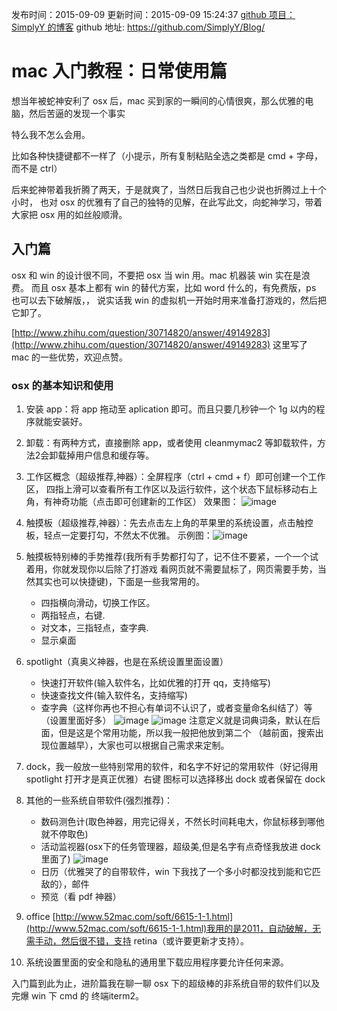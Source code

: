 发布时间：2015-09-09
更新时间：2015-09-09 15:24:37
[github 项目：SimplyY 的博客](https://github.com/SimplyY/Blog/)
github 地址: https://github.com/SimplyY/Blog/
# mac 入门教程：日常使用篇

想当年被蛇神安利了 osx 后，mac 买到家的一瞬间的心情很爽，那么优雅的电脑，然后苦逼的发现一个事实

特么我不怎么会用。

比如各种快捷键都不一样了（小提示，所有复制粘贴全选之类都是 cmd + 字母，而不是 ctrl）

后来蛇神带着我折腾了两天，于是就爽了，当然日后我自己也少说也折腾过上十个小时，
也对 osx 的优雅有了自己的独特的见解，在此写此文，向蛇神学习，带着大家把 osx 用的如丝般顺滑。

## 入门篇

osx 和 win 的设计很不同，不要把 osx 当 win 用。mac 机器装 win 实在是浪费。
而且 osx 基本上都有 win 的替代方案，比如 word 什么的，有免费版，ps 也可以去下破解版，，
说实话我 win 的虚拟机一开始时用来准备打游戏的，然后把它卸了。

[http://www.zhihu.com/question/30714820/answer/49149283](http://www.zhihu.com/question/30714820/answer/49149283) 这里写了 mac 的一些优势，欢迎点赞。

### osx 的基本知识和使用

1. 安装 app：将 app 拖动至 aplication 即可。而且只要几秒钟一个 1g 以内的程序就能安装好。
2. 卸载：有两种方式，直接删除 app，或者使用 cleanmymac2 等卸载软件，方法2会卸载掉用户信息和缓存等。

3. 工作区概念（超级推荐,神器）：全屏程序（ctrl + cmd + f）即可创建一个工作区，
四指上滑可以查看所有工作区以及运行软件，这个状态下鼠标移动右上角，有神奇功能（点击即可创建新的工作区）
效果图：
![image](https://cloud.githubusercontent.com/assets/8455579/9296594/0c37ddf4-44c3-11e5-9f3b-15b996a34a43.png)
4. 触摸板（超级推荐,神器）：先去点击左上角的苹果里的系统设置，点击触控板，轻点一定要打勾，不然太不优雅。
示例图：![image](https://cloud.githubusercontent.com/assets/8455579/9296612/7a68d198-44c3-11e5-884a-b0a3353b41cd.png)
5. 触摸板特别棒的手势推荐(我所有手势都打勾了，记不住不要紧，一个一个试着用，你就发现你以后除了打游戏
    看网页就不需要鼠标了，网页需要手势，当然其实也可以快捷键)，下面是一些我常用的。
    - 四指横向滑动，切换工作区。
    - 两指轻点，右键.
    - 对文本，三指轻点，查字典.
    - 显示桌面
6. spotlight（真奥义神器，也是在系统设置里面设置）
    - 快速打开软件(输入软件名，比如优雅的打开 qq，支持缩写)
    - 快速查找文件(输入软件名，支持缩写)
    - 查字典（这样你再也不担心有单词不认识了，或者变量命名纠结了）等（设置里面好多）
![image](https://cloud.githubusercontent.com/assets/8455579/9296716/8a0ff7f0-44c5-11e5-90fb-a49f5d23ce90.png)
![image](https://cloud.githubusercontent.com/assets/8455579/9296720/963a6722-44c5-11e5-8db2-3b707a9c243a.png)
注意定义就是词典词条，默认在后面，但是这是个常用功能，所以我一般把他放到第二个
（越前面，搜索出现位置越早），大家也可以根据自己需求来定制。
7. dock，我一般放一些特别常用的软件，和名字不好记的常用软件（好记得用 spotlight
打开才是真正优雅）右键 图标可以选择移出 dock 或者保留在 dock
8. 其他的一些系统自带软件(强烈推荐)：
    - 数码测色计(取色神器，用完记得关，不然长时间耗电大，你鼠标移到哪他就不停取色)
    - 活动监视器(osx下的任务管理器，超级美,但是名字有点奇怪我放进 dock 里面了) ![image](https://cloud.githubusercontent.com/assets/8455579/9296851/489194ac-44c8-11e5-8b3a-74d31f2aadec.png)
    - 日历（优雅哭了的自带软件，win 下我找了一个多小时都没找到能和它匹敌的），邮件
    - 预览（看 pdf 神器）
9. office [http://www.52mac.com/soft/6615-1-1.html](http://www.52mac.com/soft/6615-1-1.html)我用的是2011，自动破解，无需手动，然后很不错，支持 retina（或许要更新才支持）。
10. 系统设置里面的安全和隐私的通用里下载应用程序要允许任何来源。



入门篇到此为止，进阶篇我在聊一聊 osx 下的超级棒的非系统自带的软件们以及完爆 win 下 cmd 的
终端iterm2。

